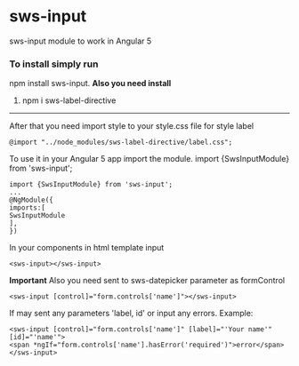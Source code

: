 # sws-input
sws-input module to work in Angular 5
### To install simply run
npm install sws-input.
**Also you need install**
1. npm i sws-label-directive
***
After that you need import style to your style.css file for style label
```
@import "../node_modules/sws-label-directive/label.css";
```
To use it in your Angular 5 app import the module.
import {SwsInputModule} from 'sws-input';
```
import {SwsInputModule} from 'sws-input';
...
@NgModule({
imports:[
SwsInputModule
],
})  
``` 
In your components in html template input 
```
<sws-input></sws-input>
```
**Important**
Also you need sent to sws-datepicker parameter as formControl
```
<sws-input [control]="form.controls['name']"></sws-input>
```

If may sent any parameters 'label, id' or input any errors. Example:
```
<sws-input [control]="form.controls['name']" [label]="'Your name'" [id]="'name'">
<span *ngIf="form.controls['name'].hasError('required')">error</span>
</sws-input>
```